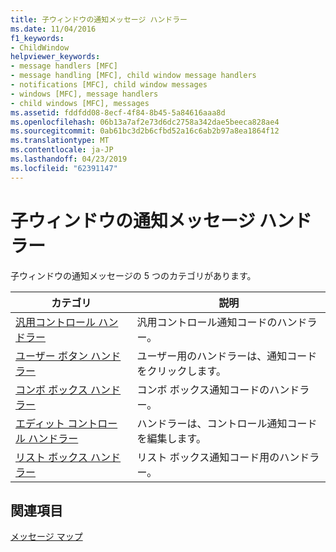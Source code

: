 ```yaml
---
title: 子ウィンドウの通知メッセージ ハンドラー
ms.date: 11/04/2016
f1_keywords:
- ChildWindow
helpviewer_keywords:
- message handlers [MFC]
- message handling [MFC], child window message handlers
- notifications [MFC], child window messages
- windows [MFC], message handlers
- child windows [MFC], messages
ms.assetid: fddfdd08-8ecf-4f84-8b45-5a84616aaa8d
ms.openlocfilehash: 06b13a7af2e73d6dc2758a342dae5beeca828ae4
ms.sourcegitcommit: 0ab61bc3d2b6cfbd52a16c6ab2b97a8ea1864f12
ms.translationtype: MT
ms.contentlocale: ja-JP
ms.lasthandoff: 04/23/2019
ms.locfileid: "62391147"
---
```

# <a name="child-window-notification-message-handlers"></a>子ウィンドウの通知メッセージ ハンドラー

子ウィンドウの通知メッセージの 5 つのカテゴリがあります。

|カテゴリ|説明|
|--------------|-----------------|
|[汎用コントロール ハンドラー](../../mfc/reference/generic-control-handler.md)|汎用コントロール通知コードのハンドラー。|
|[ユーザー ボタン ハンドラー](../../mfc/reference/user-button-handlers.md)|ユーザー用のハンドラーは、通知コードをクリックします。|
|[コンボ ボックス ハンドラー](../../mfc/reference/combo-box-handlers.md)|コンボ ボックス通知コードのハンドラー。|
|[エディット コントロール ハンドラー](../../mfc/reference/edit-control-handlers.md)|ハンドラーは、コントロール通知コードを編集します。|
|[リスト ボックス ハンドラー](../../mfc/reference/list-box-handlers.md)|リスト ボックス通知コード用のハンドラー。|

## <a name="see-also"></a>関連項目

[メッセージ マップ](../../mfc/reference/message-maps-mfc.md)
